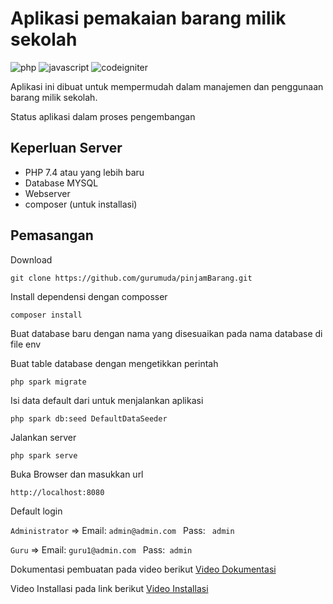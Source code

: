 # Aplikasi pemakaian barang milik sekolah

![php](https://img.shields.io/badge/PHP-777BB4?style=for-the-badge&logo=php&logoColor=white) ![javascript](https://img.shields.io/badge/JavaScript-323330?style=for-the-badge&logo=javascript&logoColor=F7DF1E) ![codeigniter](https://img.shields.io/badge/Codeigniter-EF4223?style=for-the-badge&logo=codeigniter&logoColor=white)

Aplikasi ini dibuat untuk mempermudah dalam manajemen dan penggunaan barang milik sekolah.

Status aplikasi dalam proses pengembangan

## Keperluan Server

- PHP 7.4 atau yang lebih baru
- Database MYSQL
- Webserver
- composer (untuk installasi)

## Pemasangan

Download

```base
git clone https://github.com/gurumuda/pinjamBarang.git
```

Install dependensi dengan composser

```base
composer install
```

Buat database baru dengan nama yang disesuaikan pada nama database di file env

Buat table database dengan mengetikkan perintah

```base
php spark migrate
```

Isi data default dari untuk menjalankan aplikasi

```base
php spark db:seed DefaultDataSeeder
```

Jalankan server

```base
php spark serve
```

Buka Browser dan masukkan url

```base
http://localhost:8080
```

Default login

`Administrator` => Email: `admin@admin.com ` Pass: ` admin`

`Guru` => Email: `guru1@admin.com ` Pass:` admin`

Dokumentasi pembuatan pada video berikut
[Video Dokumentasi](https://www.youtube.com/playlist?list=PLCQQ4mSKjCBs2poBOMMUZdCn1mcavcw2i)

Video Installasi pada link berikut
[Video Installasi](https://youtu.be/EcPCR6kVQXg)

